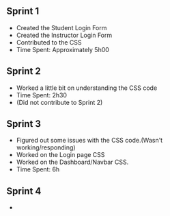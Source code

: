 ## Sprint 1
- Created the Student Login Form
- Created the Instructor Login Form
- Contributed to the CSS
- Time Spent: Approximately 5h00

## Sprint 2
- Worked a little bit on understanding the CSS code
- Time Spent: 2h30
- (Did not contribute to Sprint 2)

## Sprint 3
- Figured out some issues with the CSS code.(Wasn't working/responding)
- Worked on the Login page CSS
- Worked on the Dashboard/Navbar CSS.
- Time Spent: 6h

## Sprint 4
- 